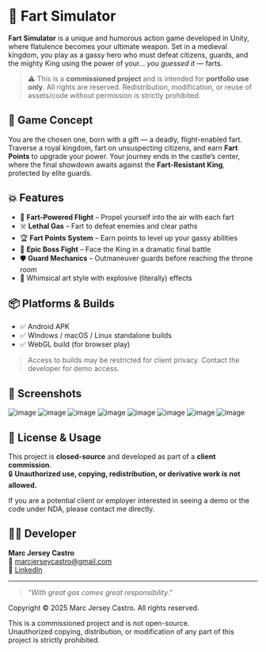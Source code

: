 # 💨 Fart Simulator

**Fart Simulator** is a unique and humorous action game developed in Unity, where flatulence becomes your ultimate weapon. Set in a medieval kingdom, you play as a gassy hero who must defeat citizens, guards, and the mighty King using the power of your... *you guessed it* — farts.

> ⚠️ This is a **commissioned project** and is intended for **portfolio use only**. All rights are reserved. Redistribution, modification, or reuse of assets/code without permission is strictly prohibited.

## 🏰 Game Concept

You are the chosen one, born with a gift — a deadly, flight-enabled fart. Traverse a royal kingdom, fart on unsuspecting citizens, and earn **Fart Points** to upgrade your power. Your journey ends in the castle’s center, where the final showdown awaits against the **Fart-Resistant King**, protected by elite guards.

## 💥 Features

- 💨 **Fart-Powered Flight** – Propel yourself into the air with each fart
- ☠️ **Lethal Gas** – Fart to defeat enemies and clear paths
- 🏆 **Fart Points System** – Earn points to level up your gassy abilities
- 👑 **Epic Boss Fight** – Face the King in a dramatic final battle
- 🛡️ **Guard Mechanics** – Outmaneuver guards before reaching the throne room
- 🎨 Whimsical art style with explosive (literally) effects

## 📦 Platforms & Builds

- ✅ Android APK
- ✅ Windows / macOS / Linux standalone builds
- ✅ WebGL build (for browser play)

> Access to builds may be restricted for client privacy. Contact the developer for demo access.


## 📸 Screenshots
![image](https://github.com/user-attachments/assets/94339839-4fc3-4155-bc3b-5ea5e5f433b5)
![image](https://github.com/user-attachments/assets/41ceea69-de63-478a-b84e-331ad9d0adf1)
![image](https://github.com/user-attachments/assets/d1cf3478-383c-40ad-b120-4d91c7cc63a3)
![image](https://github.com/user-attachments/assets/3cf511d5-3051-4fc2-bdaa-1ed806426fb6)
![image](https://github.com/user-attachments/assets/0d0e58d7-88bb-49d0-abb1-3e4069a807c8)
![image](https://github.com/user-attachments/assets/275ef28d-efe0-4fb1-bcd6-9b384baa74e7)
![image](https://github.com/user-attachments/assets/4d0b9ab4-f6cd-4f19-8dcb-dc70df7003a8)
![image](https://github.com/user-attachments/assets/bfea2de8-6b61-415e-a702-09d68f8b9021)


## 🔐 License & Usage

This project is **closed-source** and developed as part of a **client commission**.  
🔒 **Unauthorized use, copying, redistribution, or derivative work is not allowed.**

If you are a potential client or employer interested in seeing a demo or the code under NDA, please contact me directly.

## 🧑‍💻 Developer

**Marc Jersey Castro**  
📧 [marcjerseycastro@gmail.com](mailto:marcjerseycastro@gmail.com)  
🔗 [LinkedIn](https://www.linkedin.com/in/marc-jersey-castro)  

---

> *“With great gas comes great responsibility.”*


Copyright © 2025 Marc Jersey Castro. All rights reserved.

This is a commissioned project and is not open-source.  
Unauthorized copying, distribution, or modification of any part of this project is strictly prohibited.


